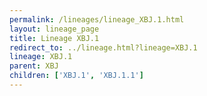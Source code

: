 ```yaml
---
permalink: /lineages/lineage_XBJ.1.html
layout: lineage_page
title: Lineage XBJ.1
redirect_to: ../lineage.html?lineage=XBJ.1
lineage: XBJ.1
parent: XBJ
children: ['XBJ.1', 'XBJ.1.1']
---
```

